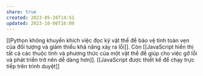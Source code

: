 ```yaml
---
share: true
created: 2023-05-26T14:51
updated: 2023-10-06T16:09
---
```

[[Python không khuyến khích việc đọc kỹ vật thể để bảo vệ tính toàn vẹn của đối tượng và giảm thiểu khả năng xảy ra lỗi]]. Còn [[JavaScript hiển thị tất cả các thuộc tính và phương thức của một vật thể để giúp cho việc gỡ lỗi và phát triển trở nên dễ dàng hơn]]. [[JavaScript được thiết kế để chạy trực tiếp trên trình duyệt]]
